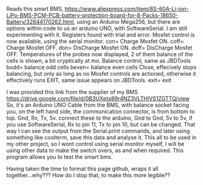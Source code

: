 Reads this smart BMS, 
https://www.aliexpress.com/item/8S-60A-Li-ion-LiPo-BMS-PCM-PCB-battery-protection-board-for-8-Packs-18650-Battery/32844170262.html,
using an Arduino Mega256, but there are options within code to us an arduino UNO, with SoftwareSerial.
I am still experimenting with it. Registers found with trial and error.
Mosfet control is now available, using the serial monitor.
con= Charge Mosfet ON.
coff= Charge Mosfet OFF.
don= DisCharge Mosfet ON.
doff= DisCharge Mosfet OFF.
Temperatures of the probes now displayed, 2 of them
balance of the cells is shown, a bit cryptically at mo.
Balance control, same as JBDTools
bodd= balance odd cells
beven= balance even cells
Close, effecively stops balancing, but only as long as no Mosfet controls are actioned, otherwise it effectively runs EXIT, same issue appears on JBDTools.
exit= exit


I was provided this link from the supplier of my BMS
https://drive.google.com/file/d/0B3UXptx89r4NZ3VLTHlVS1ZGTTQ/view
So, it's an Arduino UNO
Cable from the BMS, with balance socket facing you, on the left hand side, the communication connector, is from bottom to top.
Gnd, Rx, Tx, 5v.
connect these to the arduino, Gnd to Gnd, 5v to 5v, if you use SoftwareSerial, Rx to pin 11, Tx to pin 10, but can be changed.
That way I can see the output from the Serial.print commands, and later using something like coolterm, save this data and analyse it.
This all to be used in my other project, so I wont control using serial monitor myself, I will be using other data to make the switch overs, as and when required.
This program allows you to test the smart bms.



Having taken the time to format this page github, wraps it all together...why???
How do I stop that, to make this more legible??
